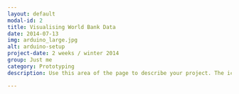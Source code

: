 ```yaml
---
layout: default
modal-id: 2
title: Visualising World Bank Data
date: 2014-07-13
img: arduino_large.jpg
alt: arduino-setup
project-date: 2 weeks / winter 2014
group: Just me
category: Prototyping
description: Use this area of the page to describe your project. The icon above is part of a free icon set by <a href="https://sellfy.com/p/8Q9P/jV3VZ/">Flat Icons</a>. On their website, you can download their free set with 16 icons, or you can purchase the entire set with 146 icons for only $12!

---
```

